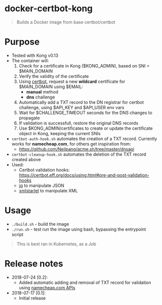 # docker-certbot-kong
> Builds a Docker image from base certbot/certbot

# Purpose
- Tested with Kong v0.13
- The container will:
    1. Check for a certificate in Kong ($KONG_ADMIN), based on SNI = $MAIN_DOMAIN
    2. Verify the validity of the certificate
    3. Using [certbot](https://certbot.eff.org/docs/using.html#manual), request a new **wildcard** certificate for $MAIN_DOMAIN using $EMAIL:
        - **manual** method
        - **dns** challenge
    4. Automatically add a TXT record to the DN registrar for certbot challenge, using $API_KEY and $API_USER env vars
    5. Wait for $CHALLENGE_TIMEOUT seconds for the DNS changes to propagate
    6. If validation is successfull, restore the original DNS records
    7. Use $KONG_ADMIN/certificates to create or update the certificate object in Kong, keeping the current SNIs
- `certbot-auth-hook.sh` automates the creation of a TXT record. Currently works for **namecheap.com**, for others get inspiration from:
    - https://github.com/Neilpang/acme.sh/tree/master/dnsapi
- `certbot-cleanup-hook.sh` automates the deletion of the TXT record created above
- Used:
    - Certbot validation hooks: https://certbot.eff.org/docs/using.html#pre-and-post-validation-hooks
    - [jq](https://stedolan.github.io/jq/) to manipulate JSON
    - [xmlstarlet](http://xmlstar.sourceforge.net/) to manipulate XML

# Usage
- `./build.sh` - build the image
- `./run.sh` - test run the image using bash, bypassing the entrypoint script

> This is best ran in Kubernetes, as a Job

# Release notes
- 2018-07-24 [0.2]:
    - Added automatic adding and removal of TXT record for validation using [namecheap.com APIs](https://www.namecheap.com/support/api/methods/domains-dns/set-hosts.aspx)
- 2018-07-17 [0.1]:
    - Initial release
